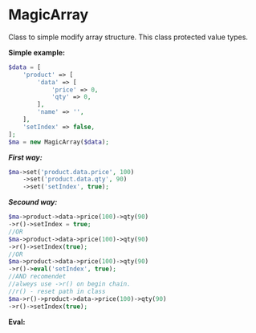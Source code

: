 # MagicArray

Class to simple modify array structure.
This class protected value types.

**Simple example:**

```php
$data = [
    'product' => [
        'data' => [
            'price' => 0,
            'qty' => 0,
        ],
        'name' => '',
    ],
    'setIndex' => false,
];
$ma = new MagicArray($data);
```

***First way:***

```php
$ma->set('product.data.price', 100)
    ->set('product.data.qty', 90)
    ->set('setIndex', true);
```

***Secound way:***

```php
$ma->product->data->price(100)->qty(90)
->r()->setIndex = true;
//OR
$ma->product->data->price(100)->qty(90)
->r()->setIndex(true);
//OR
$ma->product->data->price(100)->qty(90)
->r()->eval('setIndex', true);
//AND recomendet
//alweys use ->r() on begin chain.
//r() - reset path in class
$ma->r()->product->data->price(100)->qty(90)
->r()->setIndex(true);
```

**Eval:**
